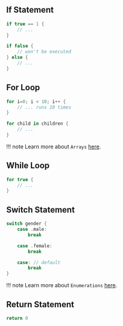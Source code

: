 ## If Statement
```swift
if true == 1 {
	// ...
}
```

```swift
if false {
	// won't be executed
} else {
	// ...
}
```

## For Loop

```swift
for i=0; i < 10; i++ {
	// ... runs 10 times
}
```

```swift
for child in children {
	// ...
}
```
!!! note
	Learn more about `Arrays` [here](/types/array/).


## While Loop
```swift
for true {
	// ...
}
```

## Switch Statement

```swift
switch gender {
	case .male:
		break

	case .female:
		break

	case: // default
		break
}
```

!!! note
	Learn more about `Enumerations` [here](/types/enumeration/).

## Return Statement

```swift
return 0
```